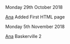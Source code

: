 

Monday 29th October 2018

[Ana](https://anastasiaeo.github.io/john.baskerville/baskerville.html) Added First HTML page

 
 Monday 5th November 2018
 
 [Ana](https://anastasiaeo.github.io/john.baskerville/baskerville2.html) Baskerville 2 